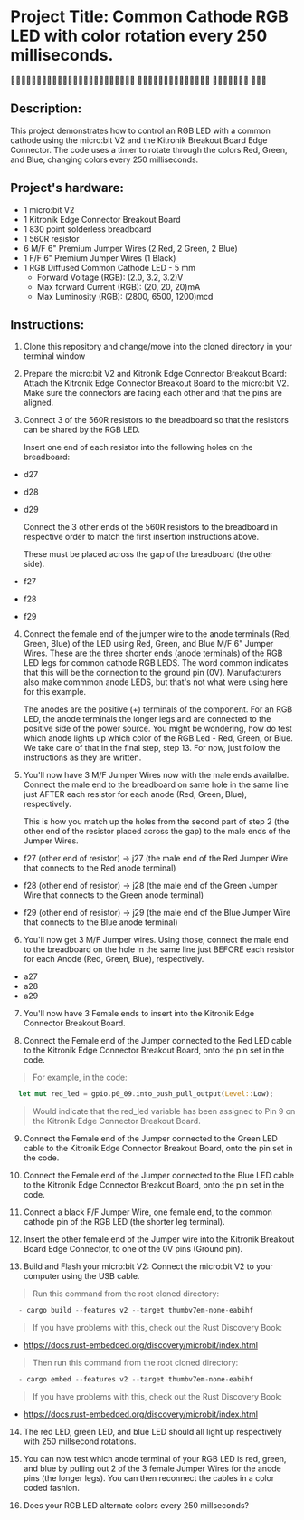 # Project Title: Common Cathode RGB LED with color rotation every 250 milliseconds.

   🚀🚀🚀🚀🚀🚀🚀🚀🚀🚀🚀🚀🚀🚀🚀🚀🚀🚀🚀🚀🚀🚀🚀🚀
   🚀🚀🚀🚀🚀🚀🚀🚀🚀🚀🚀🚀🚀🚀
   🚀🚀🚀🚀🚀🚀🚀
   🚀🚀🚀

## Description:

   This project demonstrates how to control an RGB LED with a common cathode using the micro:bit V2 and the Kitronik Breakout Board Edge Connector. The code uses a timer to rotate through the colors Red, Green, and Blue, changing colors every 250 milliseconds.


## Project's hardware:

- 1 micro:bit V2
- 1 Kitronik Edge Connector Breakout Board
- 1 830 point solderless breadboard
- 1 560R resistor
- 6 M/F 6" Premium Jumper Wires (2 Red, 2 Green, 2 Blue)
- 1 F/F 6" Premium Jumper Wires (1 Black)
- 1 RGB Diffused Common Cathode LED - 5 mm
  - Forward Voltage (RGB): (2.0, 3.2, 3.2)V
  - Max forward Current (RGB): (20, 20, 20)mA
  - Max Luminosity (RGB): (2800, 6500, 1200)mcd

## Instructions:

1. Clone this repository and change/move into the cloned directory in your terminal window

2. Prepare the micro:bit V2 and Kitronik Edge Connector Breakout Board:
Attach the Kitronik Edge Connector Breakout Board to the micro:bit V2. Make sure the connectors are facing each other and that the pins are aligned.

3. Connect 3 of the 560R resistors to the breadboard so that the resistors can be shared by the RGB LED.

   Insert one end of each resistor into the following holes on the breadboard:

- d27
- d28
- d29

   Connect the 3 other ends of the 560R resistors to the breadboard in respective order to match the first insertion instructions above.

   These must be placed across the gap of the breadboard (the other side).

- f27
- f28
- f29

4. Connect the female end of the jumper wire to the anode terminals (Red, Green, Blue) of the LED using Red, Green, and Blue M/F 6" Jumper Wires. These are the three shorter ends (anode terminals) of the RGB LED legs for common cathode RGB LEDS. The word common indicates that this will be the connection to the ground pin (0V). Manufacturers also make commmon anode LEDS, but that's not what were using here for this example. 

    The anodes are the positive (+) terminals of the component. For an RGB  LED, the anode terminals the longer legs and are connected to the positive side of the power source. You might be wondering, how do test which anode lights up which color of the RGB Led - Red, Green, or Blue. We take care of that in the final step, step 13. For now, just follow the instructions as they are written.

5. You'll now have 3 M/F Jumper Wires now with the male ends availalbe. Connect the male end to the breadboard on same hole in the same line just AFTER each resistor for each anode (Red, Green, Blue), respectively.

    This is how you match up the holes from the second part of step 2 (the other end of the resistor placed across the gap) to the male ends of the Jumper Wires.

- f27 (other end of resistor) -> j27 (the male end of the Red Jumper Wire that connects to the Red anode terminal)

- f28 (other end of resistor) -> j28 (the male end of the Green Jumper Wire that connects to the Green anode terminal)

- f29 (other end of resistor) -> j29 (the male end of the Blue Jumper Wire that connects to the Blue anode terminal)

6. You'll now get 3 M/F Jumper wires. Using those, connect the male end to the breadboard on the hole in the same line just BEFORE each resistor for each Anode (Red, Green, Blue), respectively.

- a27
- a28
- a29

7. You'll now have 3 Female ends to insert into the Kitronik Edge Connector Breakout Board. 

8. Connect the Female end of the Jumper connected to the Red LED cable to the Kitronik Edge Connector Breakout Board, onto the pin set in the code.

> For example, in the code:

```rust
  let mut red_led = gpio.p0_09.into_push_pull_output(Level::Low);
```

> Would indicate that the red_led variable has been assigned to Pin 9 on the Kitronik Edge Connector Breakout Board.

9. Connect the Female end of the Jumper connected to the Green LED cable to the Kitronik Edge Connector Breakout Board, onto the pin set in the code.

10. Connect the Female end of the Jumper connected to the Blue LED cable to the Kitronik Edge Connector Breakout Board, onto the pin set in the code.

11. Connect a black F/F Jumper Wire, one female end, to the common cathode pin of the RGB LED (the shorter leg terminal). 

12. Insert the other female end of the Jumper wire into the Kitronik Breakout Board Edge Connector, to one of the 0V pins (Ground pin).

13. Build and Flash your micro:bit V2:
Connect the micro:bit V2 to your computer using the USB cable. 

> Run this command from the root cloned directory:

```rust
  - cargo build --features v2 --target thumbv7em-none-eabihf
```

> If you have problems with this, check out the Rust Discovery Book:
- https://docs.rust-embedded.org/discovery/microbit/index.html

> Then run this command from the root cloned directory:

```rust
  - cargo embed --features v2 --target thumbv7em-none-eabihf
```

> If you have problems with this, check out the Rust Discovery Book:
- https://docs.rust-embedded.org/discovery/microbit/index.html

14. The red LED, green LED, and blue LED should all light up respectively with 250 millsecond rotations. 

15. You can now test which anode terminal of your RGB LED is red, green, and blue by pulling out 2 of the 3 female Jumper Wires for the anode pins (the longer legs). You can then reconnect the cables in a color coded fashion.

16. Does your RGB LED alternate colors every 250 millseconds?